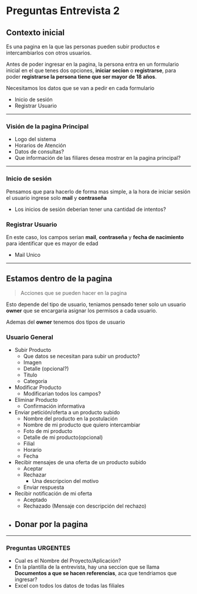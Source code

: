 # Preguntas Entrevista 2

## Contexto inicial

Es una pagina en la que las personas pueden subir productos e intercambiarlos con otros usuarios. 

Antes de poder ingresar en la pagina, la persona entra en un formulario inicial en el que tenes dos opciones, **iniciar secion** o **registrarse**, para poder **registrarse la persona tiene que ser mayor de 18 años**.

Necesitamos los datos que se van a pedir en cada formulario
- Inicio de sesión
- Registrar Usuario

---

### Visión de la pagina Principal
- Logo del sistema
- Horarios de Atención
- Datos de consultas?
- Que información de las filiares desea mostrar en la pagina principal?

---

### Inicio de sesión

Pensamos que para hacerlo de forma mas simple, a la hora de iniciar sesión el usuario ingrese solo **mail** y **contraseña**

- Los inicios de sesión deberian tener una cantidad de intentos?

### Registrar Usuario

En este caso, los campos serian **mail**, **contraseña** y **fecha de nacimiento** para identificar que es mayor de edad

- Mail Unico

---

## Estamos dentro de la pagina

> Acciones que se pueden hacer en la pagina

Esto depende del tipo de usuario, teniamos pensado tener solo un  usuario **owner** que se encargaria asignar los permisos a cada usuario.

Ademas del **owner** tenemos dos tipos de usuario

### Usuario General

- Subir Producto
    - Que datos se necesitan para subir un producto?
    - Imagen
    - Detalle (opcional?)
    - Titulo
    - Categoria
- Modificar Producto
    - Modificarian todos los campos?
- Eliminar Producto
    - Confirmación informativa
- Enviar petición/oferta a un producto subido
    - Nombre del producto en la postulación
    - Nombre de mi producto que quiero intercambiar
    - Foto de mi producto
    - Detalle de mi producto(opcional)
    - Filial
    - Horario
    - Fecha
- Recibir mensajes de una oferta de un producto subido
    - Aceptar
    - Rechazar
        - Una descripcion del motivo
    - Enviar respuesta
- Recibir notificación de mi oferta
    - Aceptado
    - Rechazado (Mensaje con descripción del rechazo)
- Donar por la pagina
    - 

---

### Preguntas URGENTES

- Cual es el Nombre del Proyecto/Aplicación?
- En la plantilla de la entrevista, hay una seccion que se llama **Documentos a que se hacen referencias**, aca que tendriamos que ingresar?
- Excel con todos los datos de todas las filiales
